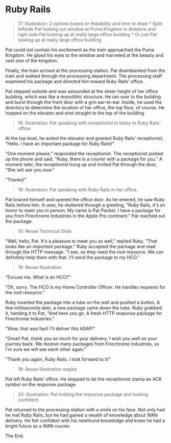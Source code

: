 # Ruby Rails

> 17: Illustration: 2 options based on feasibility and time to draw
>     * Split: leftside Pat looking out window at Puma Kingdom in distance and
>       right side Pat looking up at really large office building
>     * Or just Pat looking up at really large office building.

Pat could not contain his excitement as the train approached the Puma Kingdom.
He glued his eyes to the window and marveled at the beauty and vast size of the
kingdom.

Finally, the train arrived at the processing station. Pat disembarked from the
train and walked through the processing department. The processing staff
examined his package and directed him toward Ruby Rails' office.

Pat stepped outside and was astounded at the sheer height of her office
building, which was like a monolithic structure. He ran over to the building
and burst through the front door with a grin ear-to-ear. Inside, he used the
directory to determine the location of her office, the top floor, of course. He
hopped on the elevator and shot straight to the top of the building.

> 18: Illustration: Pat speaking with receptionist in lobby to Ruby Rails' office.

At the top level, he exited the elevator and greeted Ruby Rails' receptionist,
"Hello. I have an important package for Ruby Rails!"

"One moment please," responded the receptionist. The receptionist picked up the
phone and said, "Ruby, there is a courier with a package for you." A moment
later, the receptionist hung up and invited Pat through the door, "She will see
you now."

"Thanks!"

> 19: Illustration: Pat speaking with Ruby Rails in her office.

Pat braced himself and opened the office door. As he entered, he saw Ruby Rails
before him. In awe, he stuttered through a greeting, "Ruby Rails, it's an honor
to meet you in person. My name is Pat Packet. I have a package for you from
Firechrome Industries in the Apple Pro continent." Pat reached out the package.

> 10: Reuse Technical Slide

"Well, hello, Pat. It's a pleasure to meet you as well," replied Ruby. "That
looks like an important package." Ruby accepted the package and read through the
HTTP message. "I see, so they need the root resource. We can definitely help
them with that. I'll send the package to my HCO."

> 19: Reuse Illustration

"Excuse me. What is an HCO?"

"Oh, sorry. The HCO is my Home Controller Officer. He handles requests for the
root resource."

Ruby inserted the package into a tube on the wall and pushed a button. A few
milliseconds later, a new package came down the tube. Ruby grabbed it, handing
it to Pat, "And here you go. A fresh HTTP response package for Firechrome
Industries."

"Wow, that was fast! I'll deliver this ASAP!"

"Great! Pat, thank you so much for your delivery. I wish you well on your
journey back. We receive many packages from Firechrome Industries, so I'm sure
we will see each other again."

"Thank you again, Ruby Rails. I look forward to it!"

> 18: Reuse Illustration maybe

Pat left Ruby Rails' office. He stopped to let the receptionist stamp an ACK
symbol on the response package.

> 20: Illustration: Pat holding the response package and looking confident.

Pat returned to the processing station with a smile on his face. Not only had he
met Ruby Rails, but he had gained a wealth of knowledge about WAN delivery. He
felt confident with his newfound knowledge and knew he had a bright future as a
WAN courier.

The End.
